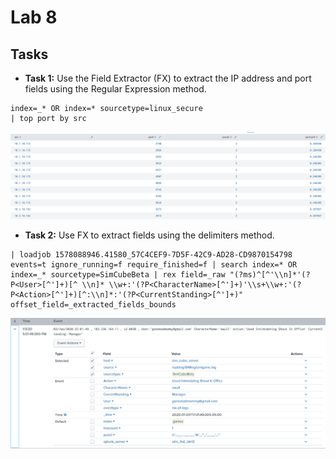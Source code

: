 # Lab 8

## Tasks

* **Task 1:** Use the Field Extractor (FX) to extract the IP address and port fields using the Regular Expression method.

```
index=_* OR index=* sourcetype=linux_secure 
| top port by src
```

![](./resources/01.png)

* **Task 2:** Use FX to extract fields using the delimiters method.

```
| loadjob 1578088946.41580_57C4CEF9-7D5F-42C9-AD28-CD9870154798 events=t ignore_running=f require_finished=f | search index=* OR index=_* sourcetype=SimCubeBeta | rex field=_raw "(?ms)^[^'\\n]*'(?P<User>[^']+)[^ \\n]* \\w+:'(?P<CharacterName>[^']+)'\\s+\\w+:'(?P<Action>[^']+)[^:\\n]*:'(?P<CurrentStanding>[^']+)" offset_field=_extracted_fields_bounds
```

![](./resources/02.png)